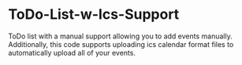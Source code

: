 # ToDo-List-w-Ics-Support
ToDo list with a manual support allowing you to add events manually. Additionally, this code supports uploading ics calendar format files to automatically upload all of your events.
